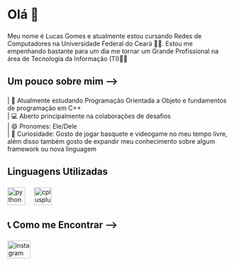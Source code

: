 <h1 align="left">Olá 👋</h1>

###

<p align="left">Meu nome é Lucas Gomes e atualmente estou cursando Redes de Computadores na Universidade Federal do Ceará 🧑‍🎓. Estou me empenhando bastante para um dia me tornar um Grande Profissional na área de Tecnologia da Informação (TI)🧑‍💻</p>

###

<h2 align="left">Um pouco sobre mim --></h2>

###

<p align="left">| 📒 Atualmente estudando Programação Orientada a Objeto e fundamentos de programação em C++<br>| 💻 Aberto principalmente na colaborações de desafios<br>| 😄 Pronomes: Ele/Dele<br>| 👀 Curiosidade: Gosto de jogar basquete e videogame no meu tempo livre, além disso também gosto de expandir meu conhecimento sobre algum framework ou nova linguagem</p>

###

<h2 align="left">Linguagens Utilizadas</h2>

###

<div align="left">
  <img src="https://cdn.jsdelivr.net/gh/devicons/devicon/icons/python/python-original.svg" height="40" alt="python logo"  />
  <img width="12" />
  <img src="https://cdn.jsdelivr.net/gh/devicons/devicon/icons/cplusplus/cplusplus-original.svg" height="40" alt="cplusplus logo"  />
</div>

###

<div align="left">
</div>

###

<h2 align="left">📞 Como me Encontrar --></h2>

###

<div align="left">
  <a href="https://www.instagram.com/clk_lucas/" target="_blank">
    <img src="https://raw.githubusercontent.com/maurodesouza/profile-readme-generator/master/src/assets/icons/social/instagram/default.svg" width="52" height="40" alt="instagram logo"  />
  </a>
</div>

###
